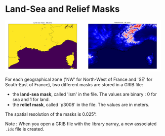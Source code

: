 # Land-Sea and Relief Masks

![Masks](../img/Masks.png)

For each geographical zone ('NW' for North-West of France and 'SE' for South-East of France), two different masks are stored in a GRIB file:
* the **land-sea mask**, called 'lsm' in the file. The values are binary : 0 for sea and 1 for land.
* the **relief mask**, called 'p3008' in the file. The values are in meters.

The spatial resolution of the masks is 0.025°. 

Note : When you open a GRIB file with the library xarray, a new associated ```.idx``` file is created. 
